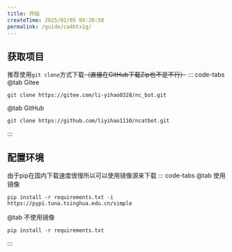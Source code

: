 ```yaml
---
title: 开始
createTime: 2025/02/05 09:20:58
permalink: /guide/ca4btx1g/
---
```

## 获取项目
推荐使用`git clone`方式下载~~（直接在GitHub下载Zip也不是不行）~~
::: code-tabs
@tab Gitee
```shell
git clone https://gitee.com/li-yihao0328/nc_bot.git
```

@tab GitHub
```shell
git clone https://github.com/liyihao1110/ncatbot.git
```
:::
## 配置环境
由于pip在国内下载速度很慢所以可以使用镜像源来下载
::: code-tabs
@tab 使用镜像
```shell
pip install -r requirements.txt -i https://pypi.tuna.tsinghua.edu.cn/simple
```

@tab 不使用镜像
```shell
pip install -r requirements.txt
```
:::